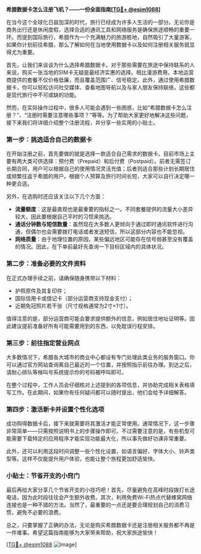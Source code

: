 **希腊数据卡怎么注册飞机？——一份全面指南[[TG💪+ @esim1088](https://t.me/s/esim1088)]**

在当今这个全球化日益加深的时代，旅行已经成为许多人生活的一部分。无论你是商务出行还是休闲度假，选择合适的通讯工具和网络服务是确保旅途顺畅的重要一环。而提到国际旅行，希腊作为一个充满魅力的旅游胜地，自然吸引了大量游客。如果你计划前往希腊，那么了解如何在当地使用数据卡以及如何注册相关服务就显得尤为重要。

首先，让我们来谈谈为什么选择希腊数据卡。对于那些需要在旅途中保持联系的人来说，购买一张当地的SIM卡无疑是最经济实惠的选择。相比漫游费用，本地运营商提供的套餐不仅价格低廉，而且覆盖范围广、信号稳定。此外，通过使用希腊数据卡，你可以轻松访问社交媒体、查看地图导航以及与家人朋友保持联络，这些都是现代旅行中不可或缺的功能。

然而，在实际操作过程中，很多人可能会遇到一些困惑，比如“希腊数据卡怎么注册？”、“注册时需要注意哪些事项？”等等。为了帮助大家更好地解决这些问题，接下来我们将详细介绍整个注册流程，并分享一些实用的小贴士。

### 第一步：挑选适合自己的数据卡

在开始注册之前，首先要做的就是选择一款适合自己需求的数据卡。目前市场上主要有两大类可供选择：预付费（Prepaid）和后付费（Postpaid）。前者无需签订长期合同，用户可以根据自己的使用情况灵活充值；后者则适合那些计划长期居住或频繁往返于希腊的用户。根据个人预算及旅行时间长短，大家可以自行决定哪一种更合适。

另外，在选购时还应该关注以下几个方面：
- **流量额度**：这是最直观也是最重要的指标之一。不同套餐提供的流量大小差异较大，因此要根据自己平时的习惯来挑选。
- **通话分钟数与短信数量**：虽然现在大多数人更倾向于通过即时通讯软件进行沟通，但偶尔也会需要拨打电话或者发送短信，所以这部分内容也不能忽视。
- **网络质量**：由于地理位置的原因，某些偏远地区可能存在信号弱甚至没有覆盖的情况。因此，在下单前最好先查询一下目标区域内的具体状况。

### 第二步：准备必要的文件资料

在正式办理手续之前，请确保随身携带以下材料：
- 护照原件及其复印件；
- 国际信用卡或借记卡（部分运营商支持现金支付）；
- 近期免冠照片若干张（尺寸规格通常为2寸×1寸）。

值得注意的是，部分运营商可能会要求提供额外的信息，例如居住地址证明等。因此建议提前准备好所有可能需要用到的东西，以免耽误行程安排。

### 第三步：前往指定营业网点

大多数情况下，希腊各大城市的商业中心都设有专门处理此类业务的服务窗口。你可以通过官方网站查询离自己最近的一个位置，并按照指示前往办理。到达之后，请耐心排队等候叫号系统提示你的号码被呼叫即可。

在整个过程中，工作人员会仔细核对上述提到的各项信息，并协助完成相关表格填写工作。在此期间，如果你有任何疑问都可以随时提出，他们会给予详细解答。

### 第四步：激活新卡并设置个性化选项

成功购得数据卡后，接下来就需要将其激活才能正常使用。通常情况下，这一步骤非常简单——只需按照说明书上的步骤操作即可。不过需要注意的是，有些机型可能需要下载特定的应用程序才能实现功能最大化，所以事先做好功课非常重要。

此外，还可以利用这段时间调整一些个性化设置，如语言偏好、字体大小、铃声类型等。这样不仅能提升用户体验，也能让整个旅程更加舒适愉快。

### 小贴士：节省开支的小窍门

最后再给大家分享几个节省开支的小技巧吧！首先，尽量避免在高峰时段拨打长途电话，因为此时段往往会产生额外收费。其次，利用免费Wi-Fi热点代替蜂窝网络连接也是一种不错的方法。当然了，最重要的一点还是要合理规划自己的消费习惯，避免不必要的浪费。

总之，只要掌握了正确的办法，无论是购买希腊数据卡还是注册相关服务都不再是一件难事。希望这篇指南能够为大家带来帮助，祝大家旅途愉快！

[[TG💪+ @esim1088](https://t.me/s/esim1088) ![Image](https://i.postimg.cc/4NQfJmqS/Snipaste-2025-05-13-00-14-12.png)]